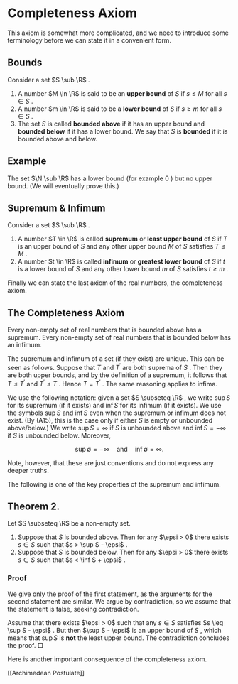# Completeness Axiom

This axiom is somewhat more complicated, and we need to introduce some terminology before we can state it in a convenient form.

## Bounds

Consider a set $S \sub \R$ .

1.  A number $M \in \R$ is said to be an **upper bound** of $S$ if $s \leq M$ for all $s \in S$ .
2.  A number $m \in \R$ is said to be a **lower bound** of $S$ if $s \geq m$ for all $s \in S$ .
3.  The set $S$ is called **bounded above** if it has an upper bound and **bounded below** if it has a lower bound. We say that $S$ is **bounded** if it is bounded above and below.

## Example

The set $\N \sub \R$ has a lower bound (for example $0$ ) but no upper bound. (We will eventually prove this.)

## Supremum & Infimum

Consider a set $S \sub \R$ .

1.  A number $T \in \R$ is called **supremum** or **least upper bound** of $S$ if $T$ is an upper bound of $S$ and any other upper bound $M$ of $S$ satisfies $T \leq M$ .
2.  A number $t \in \R$ is called **infimum** or **greatest lower bound** of $S$ if $t$ is a lower bound of $S$ and any other lower bound $m$ of $S$ satisfies $t \geq m$ .

Finally we can state the last axiom of the real numbers, the completeness axiom.

## The Completeness Axiom

Every non-empty set of real numbers that is bounded above has a supremum. Every non-empty set of real numbers that is bounded below has an infimum.

The supremum and infimum of a set (if they exist) are unique. This can be seen as follows. Suppose that $T$ and $T^{′}$ are both suprema of $S$ . Then they are both upper bounds, and by the definition of a supremum, it follows that $T \leq T^{′}$ and $T^{′} \leq T$ . Hence $T = T^{′}$ . The same reasoning applies to infima.

We use the following notation: given a set $S \subseteq \R$ , we write $\sup S$ for its supremum (if it exists) and $\inf S$ for its infimum (if it exists). We use the symbols $\sup S$ and $\inf S$ even when the supremum or infimum does not exist. (By (A15), this is the case only if either $S$ is empty or unbounded above/below.) We write $\sup S = \infty$ if $S$ is unbounded above and $\inf S = - \infty$ if $S$ is unbounded below. Moreover,

$$
\sup \emptyset = - \infty
\quad\text{and}\quad
\inf \emptyset = \infty .
$$

Note, however, that these are just conventions and do not express any deeper truths.

The following is one of the key properties of the supremum and infimum.

## Theorem 2.

Let $S \subseteq \R$ be a non-empty set.

1.  Suppose that $S$ is bounded above. Then for any $\epsi > 0$ there exists $s \in S$ such that $s > \sup S - \epsi$ .
2.  Suppose that $S$ is bounded below. Then for any $\epsi > 0$ there exists $s \in S$ such that $s < \inf S + \epsi$ .

### Proof

We give only the proof of the first statement, as the arguments for the second statement are similar. We argue by contradiction, so we assume that the statement is false, seeking contradiction.

Assume that there exists $\epsi > 0$ such that any $s \in S$ satisfies $s \leq \sup S - \epsi$ . But then $\sup S - \epsi$ is an upper bound of $S$ , which means that $\sup S$ is **not** the least upper bound. The contradiction concludes the proof. □

Here is another important consequence of the completeness axiom.

[[Archimedean Postulate]]